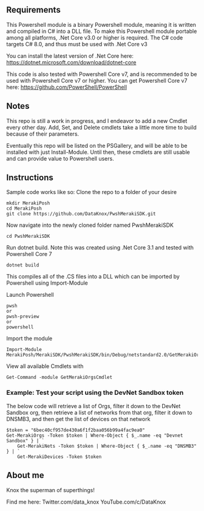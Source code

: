 ## Requirements

This Powershell module is a binary Powershell module, meaning it is written and compiled in C# into a DLL file. 
To make this Powershell module portable among all platforms, .Net Core v3.0 or higher is required. The C# code targets C# 8.0, and thus must be used with .Net Core v3

You can install the latest version of .Net Core here: https://dotnet.microsoft.com/download/dotnet-core

This code is also tested with Powershell Core v7, and is recommended to be used with Powershell Core v7 or higher.
You can get Powershell Core v7 here: https://github.com/PowerShell/PowerShell

## Notes

This repo is still a work in progress, and I endeavor to add a new Cmdlet every other day. Add, Set, and Delete cmdlets take a little more time to build because of their parameters.

Eventually this repo will be listed on the PSGallery, and will be able to be installed with just Install-Module. Until then, these cmdlets are still usable and can provide value to Powershell users.

## Instructions

Sample code works like so: Clone the repo to a folder of your desire

```
mkdir MerakiPosh
cd MerakiPosh
git clone https://github.com/DataKnox/PwshMerakiSDK.git
```

Now navigate into the newly cloned folder named PwshMerakiSDK
```
cd PwshMerakiSDK
```

Run dotnet build. Note this was created using .Net Core 3.1 and tested with Powershell Core 7
```
dotnet build
```
This compiles all of the .CS files into a DLL which can be imported by Powershell using Import-Module

Launch Powershell
```
pwsh
or
pwsh-preview
or
powershell
```

Import the module
```
Import-Module MerakiPosh/MerakiSDK/PwshMerakiSDK/bin/Debug/netstandard2.0/GetMerakiOrgsCmdlet.dll
```

View all available Cmdlets with 
```
Get-Command -module GetMerakiOrgsCmdlet
```
### Example: Test your script using the DevNet Sandbox token
The below code will retrieve a list of Orgs, filter it down to the DevNet Sandbox org, then retrieve a list of networks from that org, filter it down to DNSMB3, and then get the list of devices on that network
```
$token = "6bec40cf957de430a6f1f2baa056b99a4fac9ea0"
Get-MerakiOrgs -Token $token | Where-Object { $_.name -eq "Devnet Sandbox" } | `
    Get-MerakiNets -Token $token | Where-Object { $_.name -eq "DNSMB3" } | `
    Get-MerakiDevices -Token $token 
```

## About me

Knox the superman of superthings!

Find me here:
Twitter.com/data_knox
YouTube.com/c/DataKnox
